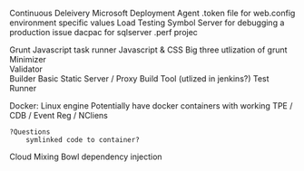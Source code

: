 Continuous Deleivery
    Microsoft Deployment Agent
    .token file for web.config environment specific values
    Load Testing
    Symbol Server for debugging a production issue
    dacpac for sqlserver
    .perf projec

Grunt
    Javascript task runner
    Javascript & CSS Big three utlization of grunt
        Minimizer   
        Validator   
        Builder
    Basic Static Server / Proxy
    Build Tool (utlized in jenkins?)
    Test Runner

Docker: Linux engine
    Potentially have docker containers with working TPE / CDB / Event Reg / NCliens

    ?Questions   
        symlinked code to container?

Cloud Mixing Bowl
   dependency injection

 
